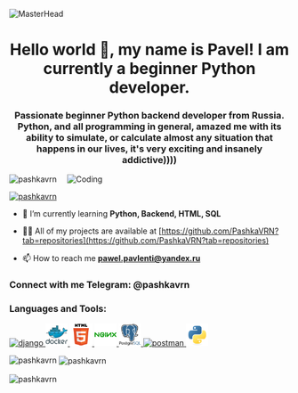 ![MasterHead](https://mir-s3-cdn-cf.behance.net/project_modules/fs/be832922391491.58c25558f0fe7.gif)
<h1 align="center">Hello world 👋, my name is Pavel! I am currently a beginner Python developer.</h1>
<h3 align="center">Passionate beginner Python backend developer from Russia. Python, and all programming in general, amazed me with its ability to simulate, or calculate almost any situation that happens in our lives, it's very exciting and insanely addictive))))</h3>
<img align="right" alt="Coding" width="400" src="https://camo.githubusercontent.com/117d0191569b7e00e69062ce99d26fe9c251dc735c57386b497c75b0b26dda08/68747470733a2f2f63646e2e6472696262626c652e636f6d2f75736572732f313035393538332f73637265656e73686f74732f343137313336372f636f64696e672d667265616b2e676966">

<p align="left"> <img src="https://komarev.com/ghpvc/?username=pashkavrn&label=Profile%20views&color=0e75b6&style=flat" alt="pashkavrn" /> </p>

<p align="left"> <a href="https://github.com/ryo-ma/github-profile-trophy"><img src="https://github-profile-trophy.vercel.app/?username=pashkavrn" alt="pashkavrn" /></a> </p>

- 🌱 I’m currently learning **Python, Backend, HTML, SQL**

- 👨‍💻 All of my projects are available at [https://github.com/PashkaVRN?tab=repositories](https://github.com/PashkaVRN?tab=repositories)

- 📫 How to reach me **pawel.pavlenti@yandex.ru**

<h3 align="left">Connect with me Telegram: @pashkavrn</h3>
<p align="left">
</p>

<h3 align="left">Languages and Tools:</h3>
<p align="left"> <a href="https://www.djangoproject.com/" target="_blank" rel="noreferrer"> <img src="https://cdn.worldvectorlogo.com/logos/django.svg" alt="django" width="40" height="40"/> </a> <a href="https://www.docker.com/" target="_blank" rel="noreferrer"> <img src="https://raw.githubusercontent.com/devicons/devicon/master/icons/docker/docker-original-wordmark.svg" alt="docker" width="40" height="40"/> </a> <a href="https://www.w3.org/html/" target="_blank" rel="noreferrer"> <img src="https://raw.githubusercontent.com/devicons/devicon/master/icons/html5/html5-original-wordmark.svg" alt="html5" width="40" height="40"/> </a> <a href="https://www.nginx.com" target="_blank" rel="noreferrer"> <img src="https://raw.githubusercontent.com/devicons/devicon/master/icons/nginx/nginx-original.svg" alt="nginx" width="40" height="40"/> </a> <a href="https://www.postgresql.org" target="_blank" rel="noreferrer"> <img src="https://raw.githubusercontent.com/devicons/devicon/master/icons/postgresql/postgresql-original-wordmark.svg" alt="postgresql" width="40" height="40"/> </a> <a href="https://postman.com" target="_blank" rel="noreferrer"> <img src="https://www.vectorlogo.zone/logos/getpostman/getpostman-icon.svg" alt="postman" width="40" height="40"/> </a> <a href="https://www.python.org" target="_blank" rel="noreferrer"> <img src="https://raw.githubusercontent.com/devicons/devicon/master/icons/python/python-original.svg" alt="python" width="40" height="40"/> </a> </p>

<p><img align="left" src="https://github-readme-stats.vercel.app/api/top-langs?username=pashkavrn&show_icons=true&locale=en&layout=compact" alt="pashkavrn" /></p>

<p>&nbsp;<img align="center" src="https://github-readme-stats.vercel.app/api?username=pashkavrn&show_icons=true&locale=en" alt="pashkavrn" /></p>

<p><img align="center" src="https://github-readme-streak-stats.herokuapp.com/?user=pashkavrn&" alt="pashkavrn" /></p>

